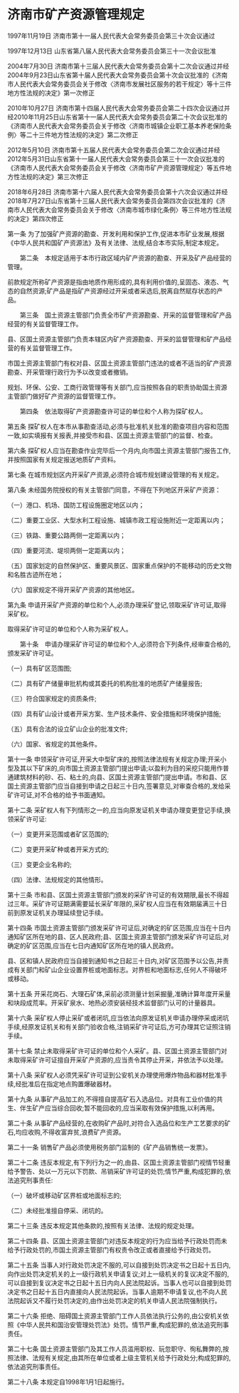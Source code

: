 # 济南市矿产资源管理规定

1997年11月19日 济南市第十一届人民代表大会常务委员会第三十次会议通过

1997年12月13日 山东省第八届人民代表大会常务委员会第三十一次会议批准

2004年7月30日 济南市第十三届人民代表大会常务委员会第十二次会议通过并经2004年9月23日山东省第十届人民代表大会常务委员会第十次会议批准的《济南市人民代表大会常务委员会关于修改〈济南市发展社区服务的若干规定〉等十三件地方性法规的决定》第一次修正

2010年10月27日 济南市第十四届人民代表大会常务委员会第二十四次会议通过并经2010年11月25日山东省第十一届人民代表大会常务委员会第二十次会议批准的《济南市人民代表大会常务委员会关于修改〈济南市城镇企业职工基本养老保险条例〉等二十三件地方性法规的决定》第二次修正

2012年5月10日 济南市第十五届人民代表大会常务委员会第二次会议通过并经2012年5月31日山东省第十一届人民代表大会常务委员会第三十一次会议批准的《济南市人民代表大会常务委员会关于修改〈济南市矿产资源管理规定〉等五件地方性法规的决定》第三次修正

2018年6月28日 济南市第十六届人民代表大会常务委员会第十六次会议通过并经2018年7月27日山东省第十三届人民代表大会常务委员会第四次会议批准的《济南市人民代表大会常务委员会关于修改〈济南市城市绿化条例〉等三件地方性法规的决定》第四次修正

<!-- INFO END -->

第一条 为了加强矿产资源的勘查、开发利用和保护工作,促进本市矿业发展,根据《中华人民共和国矿产资源法》及有关法律、法规,结合本市实际,制定本规定。

　　第二条　本规定适用于本市行政区域内矿产资源的勘查、开采及矿产品经营的管理。

前款规定所称矿产资源是指由地质作用形成的,具有利用价值的,呈固态、液态、气态的自然资源;矿产品是指矿产资源经过开采或者采选后,脱离自然赋存状态的产品。

　　第三条　国土资源主管部门负责全市矿产资源勘查、开采的监督管理和矿产品经营的有关监督管理工作。

县、区国土资源主管部门负责本辖区内矿产资源勘查、开采的监督管理和矿产品经营的有关监督管理工作。

市国土资源主管部门有权对县、区国土资源主管部门违法的或者不适当的矿产资源勘查、开采管理行政行为予以改变或者撤销。

规划、环保、公安、工商行政管理等有关部门,应当按照各自的职责协助国土资源主管部门做好矿产资源的监督管理工作。 

　　第四条　依法取得矿产资源勘查许可证的单位和个人称为探矿权人。

第五条 探矿权人在本市从事勘查活动,必须与批准机关批准的勘查项目内容和范围一致,如实填报有关报表,并接受市和县、区国土资源主管部门的监督、检查。

第六条 探矿权人应当在勘查作业完毕后一个月内,向市国土资源主管部门报告工作,并按照国家有关规定报送地质矿产资料。

第七条 在城市规划区内开采矿产资源,必须符合城市规划建设管理的有关规定。

第八条 未经国务院授权的有关主管部门同意，不得在下列地区开采矿产资源：

（一）港口、机场、国防工程设施圈定地区以内；

（二）重要工业区、大型水利工程设施、城镇市政工程设施附近一定距离以内；

（三）铁路、重要公路两侧一定距离以内；

（四）重要河流、堤坝两侧一定距离以内；

（五）国家划定的自然保护区、重要风景区、国家重点保护的不能移动的历史文物和名胜古迹所在地；

（六）国家规定不得开采矿产资源的其他地区。

第九条 申请开采矿产资源的单位和个人,必须办理采矿登记,领取采矿许可证,取得采矿权。

取得采矿许可证的单位和个人称为采矿权人。 

　　第十条　申请办理采矿许可证的单位和个人,必须符合下列条件,经审查合格的,颁发采矿许可证。

（一）具有矿区范围图;

（二）具有矿产储量审批机构或其委托的机构批准的地质矿产储量报告;

（三）符合国家规定的资质条件;

（四）具有矿山设计或者开采方案、生产技术条件、安全措施和环境保护措施;

（五）具有合法的设立矿山企业的批准文件;

（六）国家、省规定的其他条件。

第十一条 申领采矿许可证,开采大中型矿床的,按照法律法规有关规定办理;开采小型及其以下矿床的,向市国土资源主管部门提出申请;以盈利为目的采挖只能用作普通建筑材料的砂、石、粘土的,向县、区国土资源主管部门提出申请。市和县、区国土资源主管部门应当自接到申请之日起三十日内,签署意见,对审查合格的,发给采矿许可证,对不合格的给予书面通知。

第十二条 采矿权人有下列情形之一的,应当向原发证机关申请办理变更登记手续,换领采矿许可证:

（一）变更开采范围或者矿区范围的;

（二）变更开采矿种或者开采方式的;

（三）变更企业名称的;

（四）法律、法规规定的其他情形。

第十三条 市和县、区国土资源主管部门颁发的采矿许可证的有效期限,最长不得超过三年。采矿许可证期满需要延长采矿年限的,采矿权人应当在有效期届满三十日前到原发证机关办理延续登记手续。

第十四条 市国土资源主管部门颁发采矿许可证后,对确定的矿区范围,应当在十日内通知矿区所在地的县、区人民政府;县、区国土资源主管部门颁发采矿许可证后,对确定的矿区范围,应当在七日内通知矿区所在地的镇人民政府。

县、区和镇人民政府应当自接到通知书之日起三十日内,对矿区范围予以公告,并责成有关部门和矿山企业设置界桩或地面标志。对界桩和地面标志,任何人不得破坏或移动。

第十五条 开采花岗石、大理石矿体,采前必须测量计划采掘量,准确计算年度开采量和块段成荒率。开采矿泉水、地热必须安装经技术监督部门认可的计量器具。

第十六条 采矿权人停止采矿或者闭坑,应当依法向原发证机关申请办理停采或闭坑手续,经原发证机关和有关部门验收合格,注销采矿许可证后,方可办理其它证照注销手续。

第十七条 禁止未取得采矿许可证的单位和个人采矿。县、区国土资源主管部门对未取得采矿许可证擅自开采矿产资源的,应当责令其停止开采，并依法予以处理。

第十八条 采矿权人必须凭采矿许可证到公安机关办理使用爆炸物品和器材批准手续,经批准后在指定地点购置爆破器材。

第十九条 从事矿产品加工的,不得擅自提高矿石入选品位。对具有工业价值的共生、伴生矿产应当综合回收;暂不能回收的,应当采取有效保护措施,以利再用。

第二十条 从事矿产品经营的,在收购矿产品时,对符合入选品位和生产工艺要求的矿石,均应收购,不得收富弃贫,浪费矿产资源。

第二十一条 销售矿产品必须使用税务部门监制的《矿产品销售统一发票》。

第二十二条 违反本规定,有下列行为之一的,由县、区国土资源主管部门视情节轻重给予警告、处以一万元以下罚款、吊销采矿许可证的处罚;情节严重,构成犯罪的,依法追究刑事责任:

（一）破坏或移动矿区界桩或地面标志的;

（二）未经批准擅自停采、闭坑的。

第二十三条 违反本规定其他条款的,按照有关法律、法规的规定处理。

第二十四条 县、区国土资源主管部门对违反本规定的行为应当给予行政处罚而未给予行政处罚的,市国土资源主管部门有权责令改正或者直接给予行政处罚。

第二十五条 当事人对行政处罚决定不服的,可以自接到处罚决定书之日起十五日内,向作出处罚决定机关的上一级行政机关申请复议;对上一级机关的复议决定不服的,可以自接到复议决定书之日起十五日内向人民法院起诉。当事人也可以自接到处罚决定书之日起十五日内直接向人民法院起诉。当事人逾期不申请复议,也不向人民法院起诉又不履行处罚决定的,由作出处罚决定的机关申请人民法院强制执行。

第二十六条 拒绝、阻碍国土资源主管部门工作人员依法执行公务的,由公安机关依照《中华人民共和国治安管理处罚法》处罚。情节严重,构成犯罪的,依法追究刑事责任。

第二十七条 国土资源主管部门及其工作人员滥用职权、玩忽职守、徇私舞弊的,按照法律、法规有关规定,由其所在单位或者上级主管机关给予行政处分;构成犯罪的,依法追究刑事责任。

第二十八条 本规定自1998年1月1日起施行。